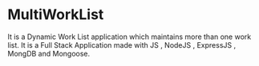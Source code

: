 # MultiWorkList
It is a Dynamic Work List application which maintains more than one work list.
It is a Full Stack Application made with JS , NodeJS , ExpressJS , MongDB and Mongoose.
